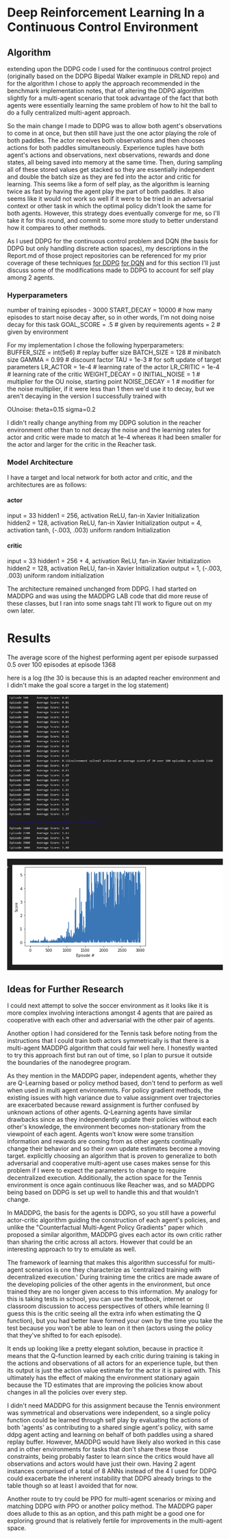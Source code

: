# Deep Reinforcement Learning In a Continuous Control Environment

## Algorithm

 extending upon the DDPG code I used for the continuous control project 
 (originally based on the DDPG Bipedal Walker example in DRLND repo) and for the algorithm I chose to apply the approach recommended in the benchmark 
 implementation notes, that of altering the DDPG algorithm slightly for a multi-agent scenario that took advantage of the fact that both agents were essentially 
 learning the same problem of how to hit the ball to do a fully centralized multi-agent approach.

So the main change I made to DDPG was to allow both agent's observations to come in at once, but then still have just the one actor playing the role of both paddles. 
The actor receives both observations and then chooses actions for both paddles simultaneously. Experience tuples have both agent's actions and observations, next observations, rewards and done states, all being saved into memory at the same time. Then, during sampling all of these stored values get stacked so they are essentially independent and double the batch size as they are fed into the actor and critic for learning. This seems like a form of self play, as the algorithm is learning twice as fast by having the agent play the 
part of both paddles. It also seems like it would not work so well if it were to be tried in an adversarial context or other task in which the optimal policy didn't look the same for both agents. However, this strategy does eventually converge for me, so I'll take it for this round, and commit to some more study to better understand how it compares to 
other methods.

 As I used DDPG for the continuous control problem and DQN (the basis for DDPG but only handling discrete action spaces), my descriptions in the Report.md of those
 project repositories can be referenced for my prior coverage of these techniques
 [for DDPG](https://github.com/nsubordin81/deep-reinforcement-learning-p2-double-jointed-arms/blob/main/REPORT.md)
 [for DQN](https://github.com/nsubordin81/deep-reinforcement-learning-p1-bananas/blob/master/Report.md)
 and for this section I'll just discuss some of the modifications made to DDPG to account for self play among 2 agents. 


### Hyperparameters

number of training episodes - 3000
START_DECAY = 10000 # how many episodes to start noise decay after, so in other words, I'm not doing noise decay for this task
GOAL_SCORE = .5 # given by requirements
agents = 2 # given by environment

For my implementation I chose the following hyperparameters:
BUFFER_SIZE = int(5e6)  # replay buffer size
BATCH_SIZE = 128  # minibatch size
GAMMA = 0.99  # discount factor
TAU = 1e-3  # for soft update of target parameters
LR_ACTOR = 1e-4  # learning rate of the actor
LR_CRITIC = 1e-4  # learning rate of the critic
WEIGHT_DECAY = 0
INITIAL_NOISE = 1 # multiplier for the OU noise, starting point
NOISE_DECAY = 1 # modifier for the noise multiplier, if it were less than 1 then we'd use it to decay, but we aren't decaying in the version I successfully trained with

OUnoise: 
theta=0.15
sigma=0.2

I didn't really change anything from my DDPG solution in the reacher environment other than to not decay the noise and the learning rates for actor and critic were made to match at 1e-4 whereas it had been smaller for the actor and larger for the critic in the Reacher task.


### Model Architecture

I have a target and local network for both actor and critic, and the architectures are as follows: 

#### actor 
input = 33
hidden1 = 256, activation ReLU, fan-in Xavier Initialization
hidden2 = 128, activation ReLU, fan-in Xavier Initialization
output = 4, activation tanh, (-.003, .003) uniform random Initialization

#### critic
input = 33
hidden1 = 256 + 4, activation ReLU, fan-in Xavier Initialization
hidden2 = 128, activation ReLU, fan-in Xavier Initialization
output = 1, (-.003, .003) uniform random initialization

The architecture remained unchanged from DDPG. I had started on MADDPG and was using the MADDPG LAB code that did more reuse of these classes, but I ran into some snags taht I'll 
work to figure out on my own later.

# Results

The average score of the highest performing agent per episode surpassed 0.5 over 100 episodes at episode 1368

here is a log (the 30 is because this is an adapted reacher environment and I didn't make the goal score a target in the log statement)

![Epsiode Log For Solved Environment](collab_complete_solved_episodes.png?raw=true)

![Plot For Solved Environment](collab_compete_solved_rewards_plot.png?raw=true)


## Ideas for Further Research

I could next attempt to solve the soccer environment as it looks like it is more complex involving interactions amongst 4 agents that are paired as cooperative with each other
and adversarial with the other pair of agents. 

Another option I had considered for the Tennis task before noting from the instructions that I could train both actors symmetrically is that there is a multi-agent MADDPG algorithm 
that could fair well here. I honestly wanted to try this approach first but ran out of time, so I plan to pursue it outside the boundaries of the nanodegree program.

 As they mention in the MADDPG paper, independent agents, whether they are Q-Learning based or
policy method based, don't tend to perform as well when used in multi agent environemnts. For policy gradient methods, the existing issues with high variance due to value assignment over 
trajectories are exacerbated because reward assignment is further confused by unknown actions of other agents. Q-Learning agents have similar drawbacks since as they independently update their policies without each other's knowledge, the environment becomes non-stationary from the viewpoint of each agent. Agents won't know were some transition information  and rewards are coming from as other agents continually change their behavior
and so their own update estimates become a moving target. explicitly choosing an algorithm that is proven to generalize to both adversarial and cooperative multi-agent
use cases makes sense for this problem if I were to expect the parameters to change to require decentralized execution. Additionally, the action space for the Tennis environment is once again continuous like Reacher was, and so MADDPG being based on DDPG is set up well to handle this and that wouldn't change.

In MADDPG, the basis for the agents is DDPG, so you still have a powerful actor-critic algorithm guiding the construction of each agent's policies, and 
unlike the "Counterfactual Multi-Agent Policy Gradients" paper which proposed a similar algorithm, MADDPG gives each actor its own critic rather than sharing the critic across
all actors. However that could be an interesting approach to try to emulate as well.

The framework of learning that makes this algorithm successful for multi-agent scenarios is one they characterize as 'centralized training with decentralized
execution.' During training time the critics are made aware of the developing policies of the other agents in the environment, but once trained they are no 
longer given access to this information. My analogy for this is taking tests in school, you can use the textbook, internet or classroom discussion to access perspectives
of others while learning (I guess this is the critic seeing all the extra info when estimating the Q function), but you had better have formed your own by the time you take the test because you won't be able to lean on it then (actors using the policy that they've shifted to for each episode).

It ends up looking like a pretty elegant solution, because in practice it means that the Q-function learned by each critic during training is taking in the actions and observations
of all actors for an experience tuple, but then its output is just the action value estimate for the actor it is paired with. This ultimately has the effect of making the 
environment stationary again because the TD estimates that are improving the policies know about changes in all the policies over every step.

I didn't need MADDPG for this assignment because the Tennis environment was symmetrical and observations were independent, so a single policy function could be learned through self play by evaluating the actions of both 'agents' as contributing to a shared single agent's policy, with same ddpg agent acting and learning on behalf of both paddles using a shared replay buffer. However, MADDPG would have likely also worked in this case and in other environments for tasks that don't share these those constraints, being probably faster to learn since the critics would have all observations and actors would have just their own. Having 2 agent instances comprised of a total of 8 ANNs instead of the 4 I used for DDPG could exacerbate the inherent instability that DDPG already brings to the table though so at least I avoided that for now.

Another route to try could be PPO for multi-agent scenarios or mixing and matching DDPG with PPO or another policy method. The MADDPG paper does allude to this as an option, and this path might be a good one for exploring ground that is relatively fertile for improvements in the multi-agent space.
